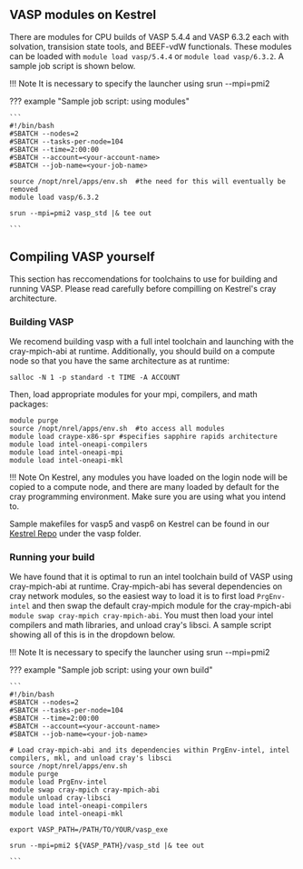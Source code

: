 ## VASP modules on Kestrel

There are modules for CPU builds of VASP 5.4.4 and VASP 6.3.2 each with solvation, transision state tools, and BEEF-vdW functionals. These modules can be loaded with ```module load vasp/5.4.4``` or ```module load vasp/6.3.2```. A sample job script is shown below.

!!! Note
    It is necessary to specify the launcher using srun --mpi=pmi2 

??? example "Sample job script: using modules"

    ```
    #!/bin/bash
    #SBATCH --nodes=2
    #SBATCH --tasks-per-node=104
    #SBATCH --time=2:00:00
    #SBATCH --account=<your-account-name>
    #SBATCH --job-name=<your-job-name>

    source /nopt/nrel/apps/env.sh  #the need for this will eventually be removed
    module load vasp/6.3.2

    srun --mpi=pmi2 vasp_std |& tee out

    ```

## Compiling VASP yourself

This section has reccomendations for toolchains to use for building and running VASP. Please read carefully before compilling on Kestrel's cray architecture.

### Building VASP

We recomend building vasp with a full intel toolchain and launching with the cray-mpich-abi at runtime. Additionally, you should build on a compute node so that you have the same architecture as at runtime:
```
salloc -N 1 -p standard -t TIME -A ACCOUNT
```
Then, load appropriate modules for your mpi, compilers, and math packages:
```
module purge
source /nopt/nrel/apps/env.sh  #to access all modules
module load craype-x86-spr #specifies sapphire rapids architecture
module load intel-oneapi-compilers
module load intel-oneapi-mpi
module load intel-oneapi-mkl
```
!!! Note
    On Kestrel, any modules you have loaded on the login node will be copied to a compute node, and there are many loaded by default for the cray programming environment. Make sure you are using what you intend to. 

Sample makefiles for vasp5 and vasp6 on Kestrel can be found in our [Kestrel Repo](https://github.com/NREL/HPC/tree/master/kestrel) under the vasp folder.

### Running your build

We have found that it is optimal to run an intel toolchain build of VASP using cray-mpich-abi at runtime. Cray-mpich-abi has several dependencies on cray network modules, so the easiest way to load it is to first load ```PrgEnv-intel``` and then swap the default cray-mpich module for the cray-mpich-abi ```module swap cray-mpich cray-mpich-abi```. You must then load your intel compilers and math libraries, and unload cray's libsci. A sample script showing all of this is in the dropdown below.

!!! Note
    It is necessary to specify the launcher using srun --mpi=pmi2 

??? example "Sample job script: using your own build"

    ```
    #!/bin/bash
    #SBATCH --nodes=2
    #SBATCH --tasks-per-node=104
    #SBATCH --time=2:00:00
    #SBATCH --account=<your-account-name>
    #SBATCH --job-name=<your-job-name>

    # Load cray-mpich-abi and its dependencies within PrgEnv-intel, intel compilers, mkl, and unload cray's libsci
    source /nopt/nrel/apps/env.sh
    module purge
    module load PrgEnv-intel
    module swap cray-mpich cray-mpich-abi
    module unload cray-libsci
    module load intel-oneapi-compilers
    module load intel-oneapi-mkl

    export VASP_PATH=/PATH/TO/YOUR/vasp_exe

    srun --mpi=pmi2 ${VASP_PATH}/vasp_std |& tee out

    ```




